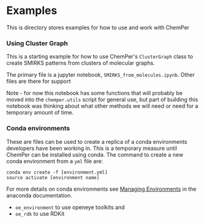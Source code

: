 # Examples

This is directory stores examples for how to use and work with ChemPer

### Using Cluster Graph

This is a starting example for how to use ChemPer's `ClusterGraph` class 
to create SMIRKS patterns from clusters of molecular graphs. 

The primary file is a jupyter notebook, `SMIRKS_from_molecules.ipynb`. Other files are there for support

Note - for now this notebook has some functions that will probably be moved 
into the `chemper.utils` script for general use, but part of building this 
notebook was thinking about what other methods we will need or need for a
temporary amount of time.  

### Conda environments

These are files can be used to create a replica of a conda environments developers have been working in. This is a temporary measure until ChemPer can be installed using conda. The command to create a new conda environment from a `yml` file are:
 
```
conda env create -f [environment.yml]
source activate [environment name]
```

For more details on conda environments see [Managing Environments](https://conda.io/docs/user-guide/tasks/manage-environments.html) in the anaconda documentation. 

* `oe_environment` to use openeye toolkits
and 
* `oe_rdk` to use RDKit
